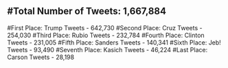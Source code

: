 #Total Number of Tweets: 1,667,884 
---
#First Place: Trump Tweets - 642,730
#Second Place: Cruz Tweets - 254,030
#Third Place: Rubio Tweets - 232,784
#Fourth Place: Clinton Tweets - 231,005
#Fifth Place: Sanders Tweets - 140,341
#Sixth Place: Jeb! Tweets - 93,490
#Seventh Place: Kasich Tweets - 46,224
#Last Place: Carson Tweets - 28,198
